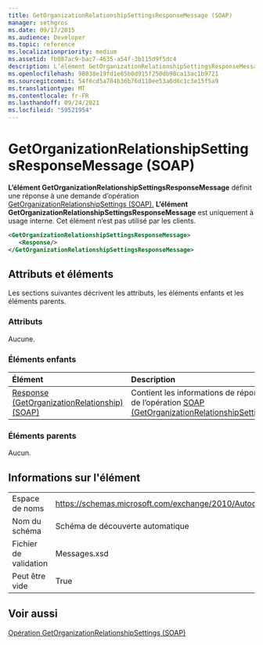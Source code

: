 ```yaml
---
title: GetOrganizationRelationshipSettingsResponseMessage (SOAP)
manager: sethgros
ms.date: 09/17/2015
ms.audience: Developer
ms.topic: reference
ms.localizationpriority: medium
ms.assetid: fb087ac9-bac7-4635-a54f-3b115d9f5dc4
description: L’élément GetOrganizationRelationshipSettingsResponseMessage définit une réponse à une demande d’opération GetOrganizationRelationshipSettings (SOAP). L’élément GetOrganizationRelationshipSettingsResponseMessage est uniquement à usage interne. Cet élément n’est pas utilisé par les clients.
ms.openlocfilehash: 98038e19fd1e85b0d915f250db98ca13ac1b9721
ms.sourcegitcommit: 54f6cd5a704b36b76d110ee53a6d6c1c3e15f5a9
ms.translationtype: MT
ms.contentlocale: fr-FR
ms.lasthandoff: 09/24/2021
ms.locfileid: "59521954"
---
```

# <a name="getorganizationrelationshipsettingsresponsemessage-soap"></a>GetOrganizationRelationshipSettingsResponseMessage (SOAP)

**L’élément GetOrganizationRelationshipSettingsResponseMessage** définit une réponse à une demande d’opération [GetOrganizationRelationshipSettings (SOAP).](getorganizationrelationshipsettings-operation-soap.md) **L’élément GetOrganizationRelationshipSettingsResponseMessage** est uniquement à usage interne. Cet élément n’est pas utilisé par les clients. 
  
```XML
<GetOrganizationRelationshipSettingsResponseMessage>
   <Response/>
</GetOrganizationRelationshipSettingsResponseMessage>
```

## <a name="attributes-and-elements"></a>Attributs et éléments

Les sections suivantes décrivent les attributs, les éléments enfants et les éléments parents.
  
### <a name="attributes"></a>Attributs

Aucune.
  
### <a name="child-elements"></a>Éléments enfants

|**Élément**|**Description**|
|:-----|:-----|
|[Response (GetOrganizationRelationship) (SOAP)](response-getorganizationrelationshipsoap.md) <br/> |Contient les informations de réponse de l’opération [SOAP (GetOrganizationRelationshipSettings).](getorganizationrelationshipsettings-operation-soap.md)  <br/> |
   
### <a name="parent-elements"></a>Éléments parents

Aucun.
  
## <a name="element-information"></a>Informations sur l'élément

|||
|:-----|:-----|
|Espace de noms  <br/> |https://schemas.microsoft.com/exchange/2010/Autodiscover  <br/> |
|Nom du schéma  <br/> |Schéma de découverte automatique  <br/> |
|Fichier de validation  <br/> |Messages.xsd  <br/> |
|Peut être vide  <br/> |True  <br/> |
   
## <a name="see-also"></a>Voir aussi



[Opération GetOrganizationRelationshipSettings (SOAP)](getorganizationrelationshipsettings-operation-soap.md)


